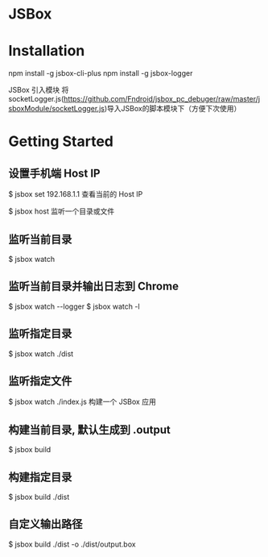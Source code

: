 # JSBox

# Installation
npm install -g jsbox-cli-plus
npm install -g jsbox-logger

JSBox 引入模块
将socketLogger.js(https://github.com/Fndroid/jsbox_pc_debuger/raw/master/jsboxModule/socketLogger.js)导入JSBox的脚本模块下（方便下次使用）

# Getting Started

## 设置手机端 Host IP

$ jsbox set 192.168.1.1
查看当前的 Host IP

$ jsbox host
监听一个目录或文件

## 监听当前目录
$ jsbox watch

## 监听当前目录并输出日志到 Chrome
$ jsbox watch --logger
$ jsbox watch -l

## 监听指定目录
$ jsbox watch ./dist

## 监听指定文件
$ jsbox watch ./index.js
构建一个 JSBox 应用

## 构建当前目录, 默认生成到 .output
$ jsbox build

## 构建指定目录
$ jsbox build ./dist

## 自定义输出路径
$ jsbox build ./dist -o ./dist/output.box
